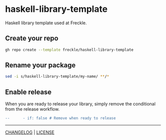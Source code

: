 # haskell-library-template

Haskell library template used at Freckle.

## Create your repo

```sh
gh repo create --template freckle/haskell-library-template
```

## Rename your package

```sh
sed -i s/haskell-library-template/my-name/ **/*
```

## Enable release

When you are ready to release your library, simply remove the conditional from
the release workflow.

```diff
--      - if: false # Remove when ready to release
```

---

[CHANGELOG](./CHANGELOG.md) | [LICENSE](./LICENSE)
